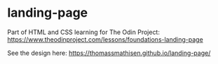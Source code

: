 # landing-page
Part of HTML and CSS learning for The Odin Project:
https://www.theodinproject.com/lessons/foundations-landing-page

See the design here:
https://thomassmathisen.github.io/landing-page/